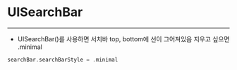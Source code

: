 # UISearchBar

-----

* UISearchBar()를 사용하면 서치바 top, bottom에 선이 그어져있음 지우고 싶으면 .minimal

```swift
searchBar.searchBarStyle = .minimal
```